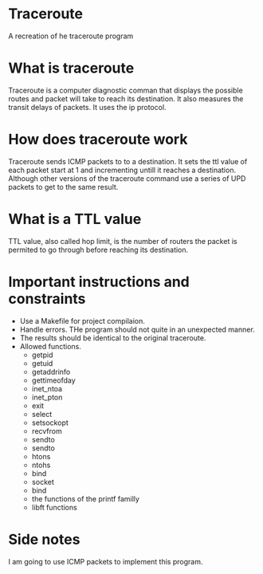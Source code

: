 # Traceroute
A recreation of he traceroute program

# What is traceroute
Traceroute is a computer diagnostic comman that displays the possible routes and packet will take to
reach its destination. It also measures the transit delays of packets. It uses the ip protocol.

#  How does traceroute work
Traceroute sends ICMP packets to to a destination. It sets the ttl value of each packet start at 1 and incrementing 
untill it reaches a destination.
Although other versions of the traceroute command use a series of UPD packets to get to the same result.


# What is a TTL value
TTL value, also called hop limit, is the number of routers the packet is permited to go through before reaching
its destination.

# Important instructions and constraints
* Use a Makefile for project compilaion.
* Handle errors. THe program should not quite in an unexpected manner.
* The results should be identical to the original traceroute.
* Allowed functions.
    * getpid
    * getuid
    * getaddrinfo
    * gettimeofday
    * inet_ntoa
    * inet_pton
    * exit
    * select
    * setsockopt
    * recvfrom
    * sendto
    * sendto
    * htons
    * ntohs
    * bind
    * socket
    * bind
    * the functions of the printf familly
    * libft functions

# Side notes
I am going to use ICMP packets to implement this program.